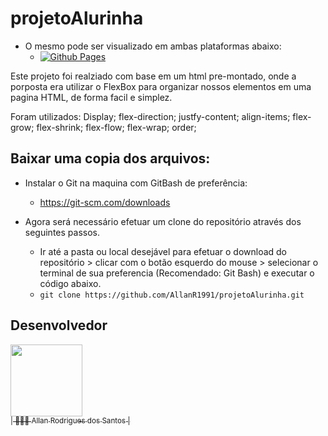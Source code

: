 # projetoAlurinha

-	O mesmo pode ser visualizado em ambas plataformas abaixo:
	-	[![Github Pages](https://img.shields.io/badge/github%20pages-121013?style=for-the-badge&logo=github&logoColor=white)](https://allanr1991.github.io/projeto-gamer-allan/)

Este projeto foi realziado com base em um html pre-montado, onde a porposta era utilizar o FlexBox para organizar nossos elementos em uma pagina HTML, de forma facil e simplez.

Foram utilizados: 
  Display;
  flex-direction;
  justfy-content;
  align-items;
  flex-grow;
  flex-shrink;
  flex-flow;
  flex-wrap;
  order;

## Baixar uma copia dos arquivos:

-	Instalar o Git na maquina com GitBash de preferência:
	-	https://git-scm.com/downloads

-	Agora será necessário efetuar um clone do repositório através dos seguintes passos.
	-	Ir até a pasta ou local desejável para efetuar o download do repositório > clicar com o botão esquerdo do mouse > selecionar o terminal de sua preferencia (Recomendado: Git Bash) e executar o código abaixo.
	-	``` git clone https://github.com/AllanR1991/projetoAlurinha.git ```

## Desenvolvedor
[<img src="https://avatars.githubusercontent.com/u/22855740?s=400&u=18f7e6c6ceab8750ca660ee88fa05cf8d622b025&v=4" width=115><br><sub>| 🙋🏼‍♂️ Allan Rodrigues dos Santos |</sub>](https://github.com/AllanR1991) 
